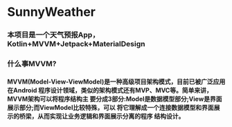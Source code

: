 # SunnyWeather
### 本项目是一个天气预报App，Kotlin+MVVM+Jetpack+MaterialDesign
### 什么事MVVM?
#### MVVM(Model-View-ViewModel)是一种高级项目架构模式，目前已被广泛应用在Android 程序设计领域，类似的架构模式还有MVP、MVC等。简单来讲，MVVM架构可以将程序结构主 要分成3部分:Model是数据模型部分;View是界面展示部分;而ViewModel比较特殊，可以 将它理解成一个连接数据模型和界面展示的桥梁，从而实现让业务逻辑和界面展示分离的程序 结构设计。